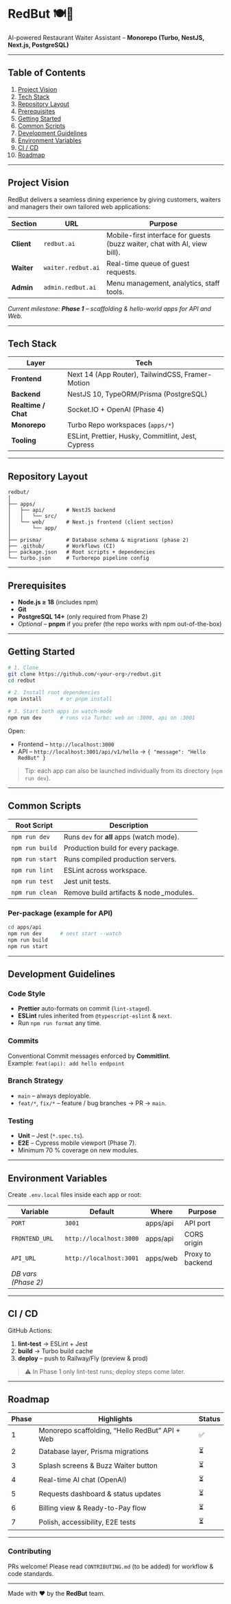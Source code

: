 # RedBut 🍽️🤖  
AI-powered Restaurant Waiter Assistant – **Monorepo (Turbo, NestJS, Next.js, PostgreSQL)**

---

## Table of Contents
1. [Project Vision](#project-vision)  
2. [Tech Stack](#tech-stack)  
3. [Repository Layout](#repository-layout)  
4. [Prerequisites](#prerequisites)  
5. [Getting Started](#getting-started)  
6. [Common Scripts](#common-scripts)  
7. [Development Guidelines](#development-guidelines)  
8. [Environment Variables](#environment-variables)  
9. [CI / CD](#ci--cd)  
10. [Roadmap](#roadmap)  

---

## Project Vision
RedBut delivers a seamless dining experience by giving customers, waiters and managers their own tailored web applications:

| Section | URL | Purpose |
|---------|-----|---------|
| **Client** | `redbut.ai` | Mobile-first interface for guests (buzz waiter, chat with AI, view bill). |
| **Waiter** | `waiter.redbut.ai` | Real-time queue of guest requests. |
| **Admin**  | `admin.redbut.ai`  | Menu management, analytics, staff tools. |

_Current milestone: **Phase 1** – scaffolding & hello-world apps for API and Web._

---

## Tech Stack
| Layer | Tech |
|-------|------|
| **Frontend** | Next 14 (App Router), TailwindCSS, Framer-Motion |
| **Backend**  | NestJS 10, TypeORM/Prisma (PostgreSQL) |
| **Realtime / Chat** | Socket.IO + OpenAI (Phase 4) |
| **Monorepo** | Turbo Repo workspaces (`apps/*`) |
| **Tooling** | ESLint, Prettier, Husky, Commitlint, Jest, Cypress |

---

## Repository Layout
```
redbut/
│
├── apps/
│   ├── api/       # NestJS backend
│   │   └── src/
│   └── web/       # Next.js frontend (client section)
│       └── app/
│
├── prisma/        # Database schema & migrations (phase 2)
├── .github/       # Workflows (CI)
├── package.json   # Root scripts + dependencies
└── turbo.json     # Turborepo pipeline config
```

---

## Prerequisites
* **Node.js ≥ 18** (includes npm)
* **Git**  
* **PostgreSQL 14+** (only required from Phase 2)  
* _Optional_ – **pnpm** if you prefer (the repo works with npm out-of-the-box)

---

## Getting Started

```bash
# 1. Clone
git clone https://github.com/<your-org>/redbut.git
cd redbut

# 2. Install root dependencies
npm install      # or pnpm install

# 3. Start both apps in watch-mode
npm run dev      # runs via Turbo: web on :3000, api on :3001
```

Open:

* Frontend – `http://localhost:3000`  
* API – `http://localhost:3001/api/v1/hello` → `{ "message": "Hello RedBut" }`

> Tip: each app can also be launched individually from its directory (`npm run dev`).

---

## Common Scripts

| Root Script | Description |
|-------------|-------------|
| `npm run dev` | Runs `dev` for **all** apps (watch mode). |
| `npm run build` | Production build for every package. |
| `npm run start` | Runs compiled production servers. |
| `npm run lint` | ESLint across workspace. |
| `npm run test` | Jest unit tests. |
| `npm run clean` | Remove build artifacts & node _modules. |

### Per-package (example for API)
```bash
cd apps/api
npm run dev      # nest start --watch
npm run build
npm run start
```

---

## Development Guidelines

### Code Style
* **Prettier** auto-formats on commit (`lint-staged`).  
* **ESLint** rules inherited from `@typescript-eslint` & `next`.  
* Run `npm run format` any time.

### Commits
Conventional Commit messages enforced by **Commitlint**.  
Example: `feat(api): add hello endpoint`

### Branch Strategy
* `main` – always deployable.  
* `feat/*`, `fix/*` – feature / bug branches → PR → `main`.

### Testing
* **Unit** – Jest (`*.spec.ts`).  
* **E2E** – Cypress mobile viewport (Phase 7).  
* Minimum 70 % coverage on new modules.

---

## Environment Variables

Create `.env.local` files inside each app or root:

| Variable | Default | Where | Purpose |
|----------|---------|-------|---------|
| `PORT` | `3001` | apps/api | API port |
| `FRONTEND_URL` | `http://localhost:3000` | apps/api | CORS origin |
| `API_URL` | `http://localhost:3001` | apps/web | Proxy to backend |
| _DB vars (Phase 2)_ | | | |

---

## CI / CD
GitHub Actions:

1. **lint-test** → ESLint + Jest  
2. **build** → Turbo build cache  
3. **deploy** – push to Railway/Fly (preview & prod)

> ⚠️ In Phase 1 only lint-test runs; deploy steps come later.

---

## Roadmap

| Phase | Highlights | Status |
|-------|------------|--------|
| 1 | Monorepo scaffolding, “Hello RedBut” API + Web | ✅ |
| 2 | Database layer, Prisma migrations | ⏳ |
| 3 | Splash screens & Buzz Waiter button | ⏳ |
| 4 | Real-time AI chat (OpenAI) | ⏳ |
| 5 | Requests dashboard & status updates | ⏳ |
| 6 | Billing view & Ready-to-Pay flow | ⏳ |
| 7 | Polish, accessibility, E2E tests | ⏳ |

---

### Contributing
PRs welcome! Please read `CONTRIBUTING.md` (to be added) for workflow & code standards.

---

Made with ❤️ by the **RedBut** team.
